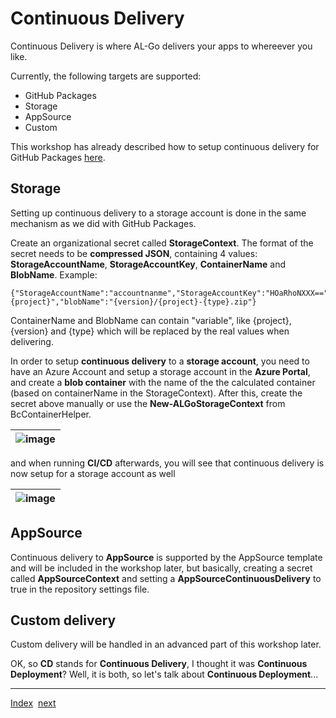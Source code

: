 # Continuous Delivery
Continuous Delivery is where AL-Go delivers your apps to whereever you like.

Currently, the following targets are supported:
- GitHub Packages
- Storage
- AppSource
- Custom

This workshop has already described how to setup continuous delivery for GitHub Packages [here](Dependencies2.md).

## Storage
Setting up continuous delivery to a storage account is done in the same mechanism as we did with GitHub Packages.

Create an organizational secret called **StorageContext**. The format of the secret needs to be **compressed JSON**, containing 4 values: **StorageAccountName**, **StorageAccountKey**, **ContainerName** and **BlobName**. Example:
```
{"StorageAccountName":"accountnanme","StorageAccountKey":"HOaRhoNXXX==","containerName":"{project}","blobName":"{version}/{project}-{type}.zip"}
```

ContainerName and BlobName can contain "variable", like {project}, {version} and {type} which will be replaced by the real values when delivering.

In order to setup **continuous delivery** to a **storage account**, you need to have an Azure Account and setup a storage account in the **Azure Portal**, and create a **blob container** with the name of the the calculated container (based on containerName in the StorageContext). After this, create the secret above manually or use the **New-ALGoStorageContext** from BcContainerHelper.

| ![image](https://user-images.githubusercontent.com/10775043/232289028-e73c8395-b39d-49d7-9e5b-52eb8e8c8db4.png) |
|-|

and when running **CI/CD** afterwards, you will see that continuous delivery is now setup for a storage account as well

| ![image](https://user-images.githubusercontent.com/10775043/232289443-9109d260-8009-470f-950a-b8960ab2a44e.png) |
|-|

## AppSource
Continuous delivery to **AppSource** is supported by the AppSource template and will be included in the workshop later, but basically, creating a secret called **AppSourceContext** and setting a **AppSourceContinuousDelivery** to true in the repository settings file.

## Custom delivery
Custom delivery will be handled in an advanced part of this workshop later.

OK, so **CD** stands for **Continuous Delivery**, I thought it was **Continuous Deployment**? Well, it is both, so let's talk about **Continuous Deployment**...

---
[Index](Index.md)&nbsp;&nbsp;[next](ContinuousDeployment.md)
